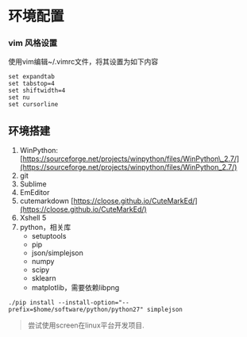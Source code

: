 # 环境配置

### vim 风格设置

使用vim编辑~/.vimrc文件，将其设置为如下内容

```text
set expandtab
set tabstop=4
set shiftwidth=4
set nu
set cursorline
```

## 环境搭建

1. WinPython: [https://sourceforge.net/projects/winpython/files/WinPython\_2.7/](https://sourceforge.net/projects/winpython/files/WinPython_2.7/)
2. git
3. Sublime
4. EmEditor
5. cutemarkdown [https://cloose.github.io/CuteMarkEd/](https://cloose.github.io/CuteMarkEd/)
6. Xshell 5
7. python，相关库
   * setuptools
   * pip
   * json/simplejson
   * numpy
   * scipy
   * sklearn
   * matplotlib，需要依赖libpng

```text
./pip install --install-option="--prefix=$home/software/python/python27" simplejson
```

> 尝试使用screen在linux平台开发项目.


